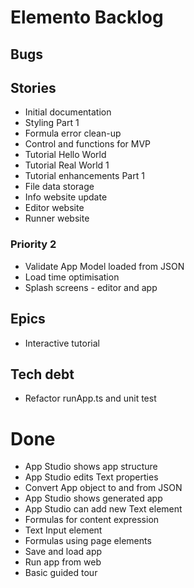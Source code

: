 Elemento Backlog
================

Bugs
----


Stories
-------
- Initial documentation
- Styling Part 1
- Formula error clean-up
- Control and functions for MVP
- Tutorial Hello World
- Tutorial Real World 1
- Tutorial enhancements Part 1
- File data storage
- Info website update
- Editor website
- Runner website

### Priority 2
- Validate App Model loaded from JSON
- Load time optimisation
- Splash screens - editor and app

Epics
-----

- Interactive tutorial

Tech debt
---------

- Refactor runApp.ts and unit test

Done
====

- App Studio shows app structure
- App Studio edits Text properties
- Convert App object to and from JSON
- App Studio shows generated app
- App Studio can add new Text element
- Formulas for content expression
- Text Input element
- Formulas using page elements
- Save and load app
- Run app from web
- Basic guided tour
